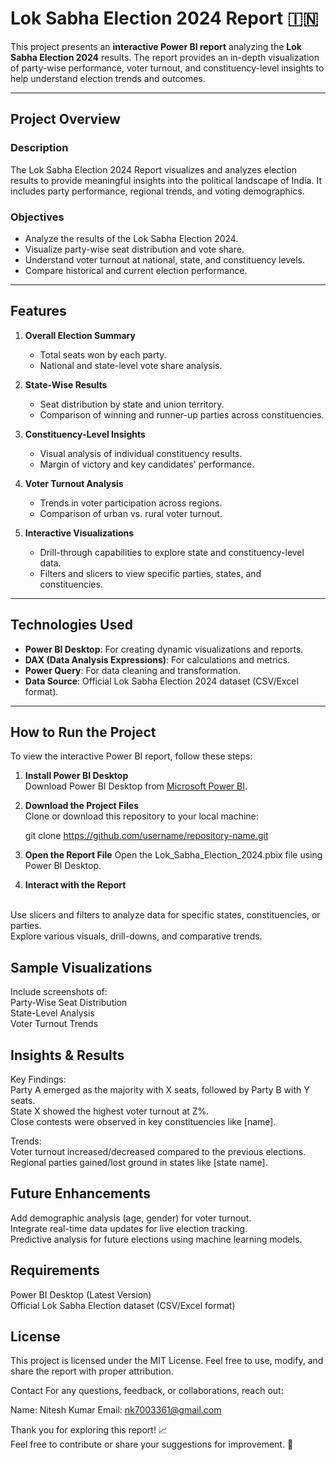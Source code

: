 # Lok Sabha Election 2024 Report 🇮🇳

This project presents an **interactive Power BI report** analyzing the **Lok Sabha Election 2024** results. The report provides an in-depth visualization of party-wise performance, voter turnout, and constituency-level insights to help understand election trends and outcomes.

---

## Project Overview

### **Description**
The Lok Sabha Election 2024 Report visualizes and analyzes election results to provide meaningful insights into the political landscape of India. It includes party performance, regional trends, and voting demographics.

### **Objectives**
- Analyze the results of the Lok Sabha Election 2024.
- Visualize party-wise seat distribution and vote share.
- Understand voter turnout at national, state, and constituency levels.
- Compare historical and current election performance.

---

## Features

1. **Overall Election Summary**
   - Total seats won by each party.
   - National and state-level vote share analysis.

2. **State-Wise Results**
   - Seat distribution by state and union territory.
   - Comparison of winning and runner-up parties across constituencies.

3. **Constituency-Level Insights**
   - Visual analysis of individual constituency results.
   - Margin of victory and key candidates' performance.

4. **Voter Turnout Analysis**
   - Trends in voter participation across regions.
   - Comparison of urban vs. rural voter turnout.

5. **Interactive Visualizations**
   - Drill-through capabilities to explore state and constituency-level data.
   - Filters and slicers to view specific parties, states, and constituencies.

---

## Technologies Used

- **Power BI Desktop**: For creating dynamic visualizations and reports.
- **DAX (Data Analysis Expressions)**: For calculations and metrics.
- **Power Query**: For data cleaning and transformation.
- **Data Source**: Official Lok Sabha Election 2024 dataset (CSV/Excel format).

---

## How to Run the Project

To view the interactive Power BI report, follow these steps:

1. **Install Power BI Desktop**  
   Download Power BI Desktop from [Microsoft Power BI](https://powerbi.microsoft.com/en-us/downloads/).

2. **Download the Project Files**  
   Clone or download this repository to your local machine:

   git clone https://github.com/username/repository-name.git

3. **Open the Report File**
Open the Lok_Sabha_Election_2024.pbix file using Power BI Desktop.

4. **Interact with the Report**
<br>
Use slicers and filters to analyze data for specific states, constituencies, or parties.<br>
Explore various visuals, drill-downs, and comparative trends.<br>

## Sample Visualizations
Include screenshots of:
<br>
Party-Wise Seat Distribution<br>
State-Level Analysis<br>
Voter Turnout Trends<br>

## Insights & Results
Key Findings:
<br>
Party A emerged as the majority with X seats, followed by Party B with Y seats.<br>
State X showed the highest voter turnout at Z%.<br>
Close contests were observed in key constituencies like [name].<br>

Trends:
<br>
Voter turnout increased/decreased compared to the previous elections.<br>
Regional parties gained/lost ground in states like [state name].<br>

## Future Enhancements
Add demographic analysis (age, gender) for voter turnout.<br>
Integrate real-time data updates for live election tracking.<br>
Predictive analysis for future elections using machine learning models.<br>

## Requirements
Power BI Desktop (Latest Version)<br>
Official Lok Sabha Election dataset (CSV/Excel format)<br>

## License
This project is licensed under the MIT License. Feel free to use, modify, and share the report with proper attribution.

Contact
For any questions, feedback, or collaborations, reach out:

Name: Nitesh Kumar
Email: nk7003361@gmail.com

Thank you for exploring this report! 📈<br>
Feel free to contribute or share your suggestions for improvement. 🚀

